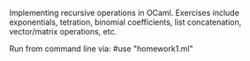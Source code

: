 Implementing recursive operations in OCaml.  Exercises include exponentials, tetration, binomial coefficients, list concatenation, vector/matrix operations, etc.


Run from command line via: 
        #use "homework1.ml"
